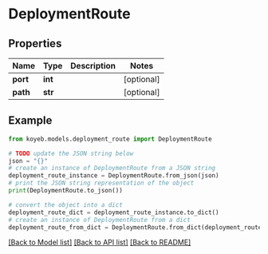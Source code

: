 # DeploymentRoute


## Properties

Name | Type | Description | Notes
------------ | ------------- | ------------- | -------------
**port** | **int** |  | [optional] 
**path** | **str** |  | [optional] 

## Example

```python
from koyeb.models.deployment_route import DeploymentRoute

# TODO update the JSON string below
json = "{}"
# create an instance of DeploymentRoute from a JSON string
deployment_route_instance = DeploymentRoute.from_json(json)
# print the JSON string representation of the object
print(DeploymentRoute.to_json())

# convert the object into a dict
deployment_route_dict = deployment_route_instance.to_dict()
# create an instance of DeploymentRoute from a dict
deployment_route_from_dict = DeploymentRoute.from_dict(deployment_route_dict)
```
[[Back to Model list]](../README.md#documentation-for-models) [[Back to API list]](../README.md#documentation-for-api-endpoints) [[Back to README]](../README.md)


